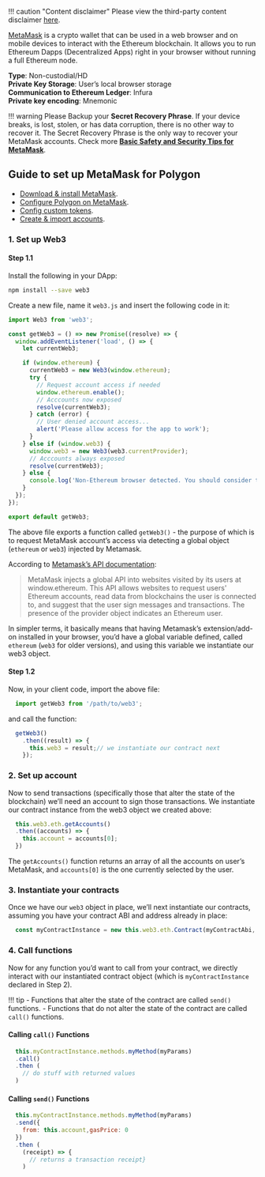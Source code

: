 !!! caution "Content disclaimer"
    Please view the third-party content disclaimer [here](https://github.com/0xPolygon/polygon-docs/blob/main/CONTENT_DISCLAIMER.md).

[MetaMask](https://metamask.io/) is a crypto wallet that can be used in a web browser and on mobile devices to interact with the Ethereum blockchain. It allows you to run Ethereum Dapps (Decentralized Apps) right in your browser without running a full Ethereum node.

**Type**: Non-custodial/HD <br/>
**Private Key Storage**: User’s local browser storage <br/>
**Communication to Ethereum Ledger**: Infura <br/>
**Private key encoding**: Mnemonic <br/>

!!! warning
    Please Backup your **Secret Recovery Phrase**. If your device breaks, is lost, stolen, or has data corruption, there is no other way to recover it. The Secret Recovery Phrase is the only way to recover your MetaMask accounts. Check more **[Basic Safety and Security Tips for MetaMask](https://metamask.zendesk.com/hc/en-us/articles/360015489591-Basic-Safety-and-Security-Tips-for-MetaMask)**.

## Guide to set up MetaMask for Polygon

* [Download & install MetaMask](create-metamask-wallet.md).
* [Configure Polygon on MetaMask](add-polygon-network.md).
* [Config custom tokens](custom-tokens.md).
* [Create & import accounts](multiple-accounts.md).

### 1. Set up Web3

#### Step 1.1

Install the following in your DApp:

```sh
npm install --save web3
```

Create a new file, name it `web3.js` and insert the following code in it:

  ```javascript
  import Web3 from 'web3';

  const getWeb3 = () => new Promise((resolve) => {
    window.addEventListener('load', () => {
      let currentWeb3;

      if (window.ethereum) {
        currentWeb3 = new Web3(window.ethereum);
        try {
          // Request account access if needed
          window.ethereum.enable();
          // Acccounts now exposed
          resolve(currentWeb3);
        } catch (error) {
          // User denied account access...
          alert('Please allow access for the app to work');
        }
      } else if (window.web3) {
        window.web3 = new Web3(web3.currentProvider);
        // Acccounts always exposed
        resolve(currentWeb3);
      } else {
        console.log('Non-Ethereum browser detected. You should consider trying MetaMask!');
      }
    });
  });

  export default getWeb3;
  ```

The above file exports a function called `getWeb3()` - the purpose of which is to request MetaMask account’s access via detecting a global object (`ethereum` or `web3`) injected by Metamask.

According to [Metamask’s API documentation](https://docs.metamask.io/guide/ethereum-provider.html#upcoming-provider-changes):

> MetaMask injects a global API into websites visited by its users at window.ethereum. This API allows websites to request users' Ethereum accounts, read data from blockchains the user is connected to, and suggest that the user sign messages and transactions. The presence of the provider object indicates an Ethereum user.

In simpler terms, it basically means that having Metamask’s extension/add-on installed in your browser, you’d have a global variable defined, called `ethereum` (`web3` for older versions), and using this variable we instantiate our web3 object.

#### Step 1.2

Now, in your client code, import the above file:

```js
  import getWeb3 from '/path/to/web3';
```

and call the function:

```js
  getWeb3()
    .then((result) => {
      this.web3 = result;// we instantiate our contract next
    });
```

### 2. Set up account

Now to send transactions (specifically those that alter the state of the blockchain) we’ll need an account to sign those transactions. We instantiate our contract instance from the web3 object we created above:

```js
  this.web3.eth.getAccounts()
  .then((accounts) => {
    this.account = accounts[0];
  })
```

The `getAccounts()` function returns an array of all the accounts on user’s MetaMask, and `accounts[0]` is the one currently selected by the user.

### 3. Instantiate your contracts

Once we have our `web3` object in place, we’ll next instantiate our contracts, assuming you have your contract ABI and address already in place:

```js
  const myContractInstance = new this.web3.eth.Contract(myContractAbi, myContractAddress)
```

### 4. Call functions

Now for any function you’d want to call from your contract, we directly interact with our instantiated contract object (which is `myContractInstance` declared in Step 2).

!!! tip
    - Functions that alter the state of the contract are called `send()` functions.
    - Functions that do not alter the state of the contract are called `call()` functions.

#### Calling `call()` Functions

```js
  this.myContractInstance.methods.myMethod(myParams)
  .call()
  .then (
    // do stuff with returned values
  )
```

#### Calling `send()` Functions

```js
  this.myContractInstance.methods.myMethod(myParams)
  .send({
    from: this.account,gasPrice: 0
  })
  .then (
    (receipt) => {
      // returns a transaction receipt}
    )
```
